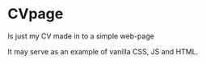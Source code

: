 # CVpage
Is just my CV made in to a simple web-page

It may serve as an example of vanilla CSS, JS and HTML.
